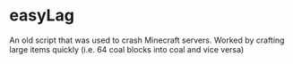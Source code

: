 # easyLag

An old script that was used to crash Minecraft servers. Worked by crafting large items quickly (i.e. 64 coal blocks into coal and vice versa)